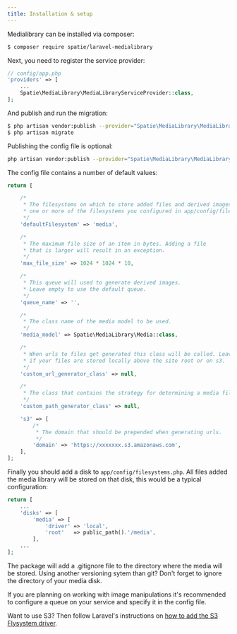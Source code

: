 ```yaml
---
title: Installation & setup
---
```


Medialibrary can be installed via composer:

```bash
$ composer require spatie/laravel-medialibrary
```

Next, you need to register the service provider:

```php
// config/app.php
'providers' => [
    ...
    Spatie\MediaLibrary\MediaLibraryServiceProvider::class,
];
```

And publish and run the migration:

```bash
$ php artisan vendor:publish --provider="Spatie\MediaLibrary\MediaLibraryServiceProvider" --tag="migrations"
$ php artisan migrate
```

Publishing the config file is optional:

```bash
php artisan vendor:publish --provider="Spatie\MediaLibrary\MediaLibraryServiceProvider" --tag="config"
```

The config file contains a number of default values:

```php
return [

    /*
     * The filesystems on which to store added files and derived images by default. Choose
     * one or more of the filesystems you configured in app/config/filesystems.php
     */
    'defaultFilesystem' => 'media',

    /*
     * The maximum file size of an item in bytes. Adding a file
     * that is larger will result in an exception.
     */
    'max_file_size' => 1024 * 1024 * 10,

    /*
     * This queue will used to generate derived images.
     * Leave empty to use the default queue.
     */
    'queue_name' => '',

    /*
     * The class name of the media model to be used.
     */
    'media_model' => Spatie\MediaLibrary\Media::class,

    /*
     * When urls to files get generated this class will be called. Leave empty
     * if your files are stored locally above the site root or on s3.
     */
    'custom_url_generator_class' => null,

    /*
     * The class that contains the strategy for determining a media file's path.
     */
    'custom_path_generator_class' => null,

    's3' => [
        /*
         * The domain that should be prepended when generating urls.
         */
        'domain' => 'https://xxxxxxx.s3.amazonaws.com',
    ],
];
```

Finally you should add a disk to `app/config/filesystems.php`. All files added the media library will be stored on that disk, this would be a typical configuration:

```php
return [
    ...
    'disks' => [
        'media' => [
            'driver' => 'local',
            'root'   => public_path().'/media',
        ],
    ... 
];   
```

The package will add a .gitignore file to the directory where the media will be stored.
Using another versioning sytem than git? Don't forget to ignore the directory of your media disk.

If you are planning on working with image manipulations it's recommended to configure a 
queue on your service and specify it in the config file.

Want to use S3? Then follow Laravel's instructions on [how to add the S3 Flysystem driver](http://laravel.com/docs/5.1/filesystem#configuration).
